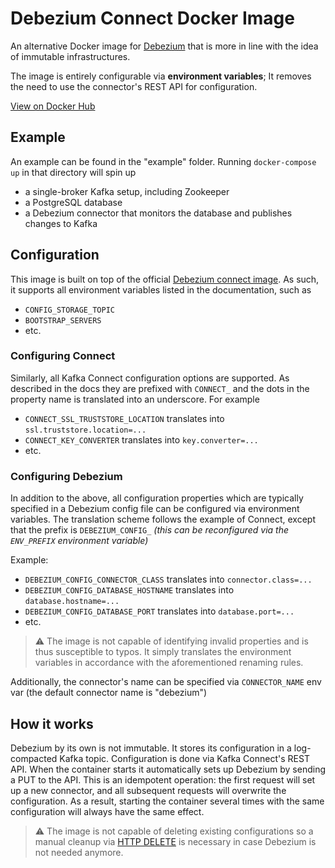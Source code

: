 # Debezium Connect Docker Image
An alternative Docker image for [Debezium](https://debezium.io/) that is more in line with the idea of immutable infrastructures.

The image is entirely configurable via **environment variables**; It removes the need to use the connector's REST API for configuration. 

[View on Docker Hub](https://hub.docker.com/r/dhet/debezium-connect)

## Example
An example can be found in the "example" folder. Running `docker-compose up` in that directory will spin up
* a single-broker Kafka setup, including Zookeeper
* a PostgreSQL database
* a Debezium connector that monitors the database and publishes changes to Kafka

## Configuration
This image is built on top of the official [Debezium connect image](https://hub.docker.com/r/debezium/connect). As such, it supports all environment variables listed in the documentation, such as 

* `CONFIG_STORAGE_TOPIC` 
* `BOOTSTRAP_SERVERS`
* etc. 

### Configuring Connect
Similarly, all Kafka Connect configuration options are supported. As described in the docs they are prefixed with `CONNECT_` and the dots in the property name is translated into an underscore. For example

* `CONNECT_SSL_TRUSTSTORE_LOCATION` translates into `ssl.truststore.location=...`
* `CONNECT_KEY_CONVERTER` translates into `key.converter=...`
* etc.

### Configuring Debezium
In addition to the above, all configuration properties which are typically specified in a Debezium config file can be configured via environment variables. The translation scheme follows the example of Connect, except that the prefix is `DEBEZIUM_CONFIG_` *(this can be reconfigured via the `ENV_PREFIX` environment variable)*

Example:
* `DEBEZIUM_CONFIG_CONNECTOR_CLASS` translates into `connector.class=...`
* `DEBEZIUM_CONFIG_DATABASE_HOSTNAME` translates into `database.hostname=...`
* `DEBEZIUM_CONFIG_DATABASE_PORT` translates into `database.port=...`
* etc.

> ⚠️ The image is not capable of identifying invalid properties and is thus susceptible to typos. It simply translates the environment variables in accordance with the aforementioned renaming rules.

Additionally, the connector's name can be specified via `CONNECTOR_NAME` env var (the default connector name is "debezium")

## How it works
Debezium by its own is not immutable. It stores its configuration in a log-compacted Kafka topic. Configuration is done via Kafka Connect's REST API. When the container starts it automatically sets up Debezium by sending a PUT to the API. This is an idempotent operation: the first request will set up a new connector, and all subsequent requests will overwrite the configuration. As a result, starting the container several times with the same configuration will always have the same effect.

> ⚠️ The image is not capable of deleting existing configurations so a manual cleanup via [HTTP DELETE](https://docs.confluent.io/current/connect/references/restapi.html#delete--connectors-(string-name)-) is necessary in case Debezium is not needed anymore. 


